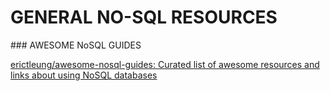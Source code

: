 # GENERAL NO-SQL RESOURCES


### AWESOME NoSQL GUIDES 

[erictleung/awesome-nosql-guides: Curated list of awesome resources and links about using NoSQL databases](https://github.com/erictleung/awesome-nosql-guides#readme)